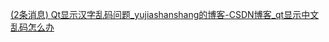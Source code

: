 [(2条消息) Qt显示汉字乱码问题_yujiashanshang的博客-CSDN博客_qt显示中文乱码怎么办](https://blog.csdn.net/qq_39422827/article/details/79247382)